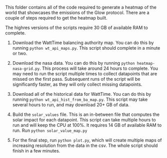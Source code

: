 This folder contains all of the code required to generate a heatmap of the
world that showcases the emissions of the Glow protocol. There are a couple of
steps required to get the heatmap built.

The highres versions of the scripts require 30 GB of available RAM to complete.

1. Download the WattTime balancing authority map. You can do this by running `python wt_api_maps.py`. This script should complete in a minute or two.

2. Download the nasa data. You can do this by running `python heatmap-nasa-grid.py`. This process will take around 24 hours to complete. You may need to run the script multiple times to collect datapoints that are missed on the first pass. Subsequent runs of the script will be significantly faster, as they will only collect missing datapoints.

3. Download all of the historical data for WattTime. You can do this by running `python wt_api_hist_from_ba_map.py`. This script may take several hours to run, and may download 20+ GB of data.

4. Build the `solar_values` file. This is an in-between file that computes the solar impact for each datapoint. This script can take multiple hours to run and will keep the CPU at 100%. It requires 14 GB of available RAM to run. Run `python solar_value_map.py`

5. For the final step, run `python plot.py`, which will create multiple maps of increasing resolution from the data in the csv. The whole script should finish in a few minutes.
